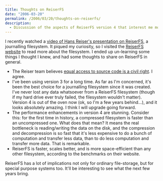 ```yaml
---
title: Thoughts on ReiserFS
date: "2006-03-20"
permalink: /2006/03/20/thoughts-on-reiserfs/
description:
  - Discussion of the aspects of ReiserFS version 4 that interest me most.
---
```

I recently watched a [video of Hans Reiser's presentation on ReiserFS][1], a journalling filesystem. It piqued my curiosity, so I visited the [ReiserFS website][2] to read more about the filesystem. I ended up un-learning some things I thought I knew, and had some thoughts to share on ReiserFS in general.

*   The Reiser team believes [equal access to source code is a civil right][3]. I agree.
*   I've been using version 3 for a long time. As far as I'm concerned, it's been the best choice for a journalling filesystem since it was created. I've never lost any data whatsoever from a ReiserFS filesystem (though if my hard drive ever truly failed, the filesystem wouldn't matter). Version 4 is out of the oven now (ok, so I'm a few years behind&#8230;), and it looks absolutely amazing. I think I will upgrade going forward.
*   The performance enhancements in version 4 are stunning. Consider this: for the first time in history, a compressed filesystem is faster than an uncompressed one. What does that mean? It means the real bottleneck is reading/writing the data on the disk, and the compression and decompression is so fast that it's less expensive to do a bunch of computation and transfer less data, than to do less computation and transfer more data. That is remarkable.
*   ReiserFS is faster, scales better, and is more space-efficient than any other filesystem, according to the benchmarks on their website.

ReiserFS has a lot of implications not only for ordinary file-storage, but for special purpose systems too. It'll be interesting to see what the next few years bring.

 [1]: http://video.google.com/videoplay?docid=6866770590245111825
 [2]: http://www.namesys.com/
 [3]: http://www.namesys.com/v4/v4.html#civil_right
